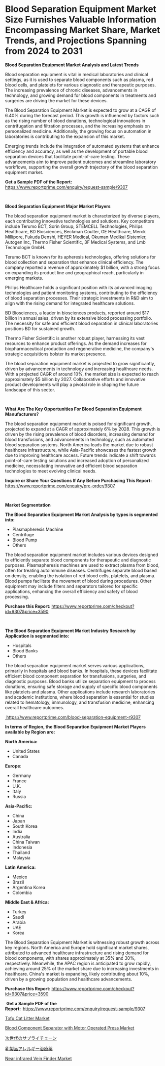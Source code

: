 <p><h1>Blood Separation Equipment Market Size Furnishes Valuable Information Encompassing Market Share, Market Trends, and Projections Spanning from 2024 to 2031</h1></p><p><strong>Blood Separation Equipment Market Analysis and Latest Trends</strong></p>
<p><p>Blood separation equipment is vital in medical laboratories and clinical settings, as it is used to separate blood components such as plasma, red blood cells, and platelets for various diagnostic and therapeutic purposes. The increasing prevalence of chronic diseases, advancements in technology, and growing demand for blood components in treatments and surgeries are driving the market for these devices.</p><p>The Blood Separation Equipment Market is expected to grow at a CAGR of 6.40% during the forecast period. This growth is influenced by factors such as the rising number of blood donations, technological innovations in centrifugation and filtration processes, and the increasing emphasis on personalized medicine. Additionally, the growing focus on automation in laboratories is contributing to the expansion of this market. </p><p>Emerging trends include the integration of automated systems that enhance efficiency and accuracy, as well as the development of portable blood separation devices that facilitate point-of-care testing. These advancements aim to improve patient outcomes and streamline laboratory workflows, supporting the overall growth trajectory of the blood separation equipment market.</p></p>
<p><strong>Get a Sample PDF of the Report:&nbsp;</strong> <a href="https://www.reportprime.com/enquiry/request-sample/9307">https://www.reportprime.com/enquiry/request-sample/9307</a></p>
<p>&nbsp;</p>
<p><strong>Blood Separation Equipment Major Market Players</strong></p>
<p><p>The blood separation equipment market is characterized by diverse players, each contributing innovative technologies and solutions. Key competitors include Terumo BCT, Sorin Group, STEMCELL Technologies, Philips Healthcare, BD Biosciences, Beckman Coulter, GE Healthcare, Merck Millipore, Fukuda Denshi, HEYER Medical, Okuman Medikal Sistemler, Autogen Inc, Thermo Fisher Scientific, 3F Medical Systems, and Lmb Technologie GmbH. </p><p>Terumo BCT is known for its apheresis technologies, offering solutions for blood collection and separation that enhance clinical efficiency. The company reported a revenue of approximately $1 billion, with a strong focus on expanding its product line and geographical reach, particularly in emerging markets.</p><p>Philips Healthcare holds a significant position with its advanced imaging technologies and patient monitoring systems, contributing to the efficiency of blood separation processes. Their strategic investments in R&D aim to align with the rising demand for integrated healthcare solutions.</p><p>BD Biosciences, a leader in biosciences products, reported around $17 billion in annual sales, driven by its extensive blood processing portfolio. The necessity for safe and efficient blood separation in clinical laboratories positions BD for sustained growth.</p><p>Thermo Fisher Scientific is another robust player, harnessing its vast resources to enhance product offerings. As the demand increases for biopharmaceutical production and regenerative medicine, the company's strategic acquisitions bolster its market presence.</p><p>The blood separation equipment market is projected to grow significantly, driven by advancements in technology and increasing healthcare needs. With a projected CAGR of around 10%, the market size is expected to reach approximately $5 billion by 2027. Collaborative efforts and innovative product developments will play a pivotal role in shaping the future landscape of this sector.</p></p>
<p>&nbsp;</p>
<p><strong>What Are The Key Opportunities For Blood Separation Equipment Manufacturers?</strong></p>
<p><p>The blood separation equipment market is poised for significant growth, projected to expand at a CAGR of approximately 6% by 2028. This growth is driven by the rising prevalence of blood disorders, increasing demand for blood transfusions, and advancements in technology, such as automated blood separation systems. North America leads the market due to robust healthcare infrastructure, while Asia-Pacific showcases the fastest growth due to improving healthcare access. Future trends indicate a shift towards point-of-care testing solutions and increased adoption of personalized medicine, necessitating innovative and efficient blood separation technologies to meet evolving clinical needs.</p></p>
<p><strong>Inquire or Share Your Questions If Any Before Purchasing This Report:</strong> <a href="https://www.reportprime.com/enquiry/pre-order/9307">https://www.reportprime.com/enquiry/pre-order/9307</a></p>
<p>&nbsp;</p>
<p><strong>Market Segmentation</strong></p>
<p><strong>The Blood Separation Equipment Market Analysis by types is segmented into:</strong></p>
<p><ul><li>Plasmapheresis Machine</li><li>Centrifuge</li><li>Blood Pump</li><li>Others</li></ul></p>
<p><p>The blood separation equipment market includes various devices designed to efficiently separate blood components for therapeutic and diagnostic purposes. Plasmapheresis machines are used to extract plasma from blood, often for treating autoimmune diseases. Centrifuges separate blood based on density, enabling the isolation of red blood cells, platelets, and plasma. Blood pumps facilitate the movement of blood during procedures. Other equipment may include filters and separators tailored for specific applications, enhancing the overall efficiency and safety of blood processing.</p></p>
<p><strong>Purchase this Report:&nbsp;</strong><a href="https://www.reportprime.com/checkout?id=9307&price=3590">https://www.reportprime.com/checkout?id=9307&price=3590</a></p>
<p>&nbsp;</p>
<p><strong>The Blood Separation Equipment Market Industry Research by Application is segmented into:</strong></p>
<p><ul><li>Hospitals</li><li>Blood Banks</li><li>Others</li></ul></p>
<p><p>The blood separation equipment market serves various applications, primarily in hospitals and blood banks. In hospitals, these devices facilitate efficient blood component separation for transfusions, surgeries, and diagnostic purposes. Blood banks utilize separation equipment to process donations, ensuring safe storage and supply of specific blood components like platelets and plasma. Other applications include research laboratories and academic institutions, where blood separation is essential for studies related to hematology, immunology, and transfusion medicine, enhancing overall healthcare outcomes.</p></p>
<p><a href="https://www.reportprime.com/blood-separation-equipment-r9307">&nbsp;https://www.reportprime.com/blood-separation-equipment-r9307</a></p>
<p><strong>In terms of Region, the Blood Separation Equipment Market Players available by Region are:</strong></p>
<p>
    <p> <strong> North America: </strong>
        <ul>
            <li>United States</li>
            <li>Canada</li>
        </ul>
        </p> 
    <p> <strong> Europe: </strong>
        <ul>
            <li>Germany</li>
            <li>France</li>
            <li>U.K.</li>
            <li>Italy</li>
            <li>Russia</li>
        </ul>
        </p> 
    <p> <strong> Asia-Pacific: </strong>
        <ul>
            <li>China</li>
            <li>Japan</li>
            <li>South Korea</li>
            <li>India</li>
            <li>Australia</li>
            <li>China Taiwan</li>
            <li>Indonesia</li>
            <li>Thailand</li>
            <li>Malaysia</li>
        </ul>
        </p> 
    <p> <strong> Latin America: </strong>
        <ul>
            <li>Mexico</li>
            <li>Brazil</li>
            <li>Argentina Korea</li>
            <li>Colombia</li>
        </ul>
        </p> 
    <p> <strong> Middle East & Africa: </strong>
        <ul>
            <li>Turkey</li>
            <li>Saudi</li>
            <li>Arabia</li>
            <li>UAE</li>
            <li>Korea</li>
        </ul>
    </p>
    </p>
<p><p>The Blood Separation Equipment Market is witnessing robust growth across key regions. North America and Europe hold significant market shares, attributed to advanced healthcare infrastructure and rising demand for blood components, with shares approximately at 35% and 30%, respectively. Meanwhile, the APAC region is anticipated to grow rapidly, achieving around 25% of the market share due to increasing investments in healthcare. China's market is expanding, likely contributing about 10%, driven by a growing population and healthcare advancements.</p></p>
<p><strong>Purchase this Report: </strong><a href="https://www.reportprime.com/checkout?id=9307&price=3590">https://www.reportprime.com/checkout?id=9307&price=3590</a></p>
<p>&nbsp;<strong>Get a Sample PDF of the Report:&nbsp;&nbsp;</strong><a href="https://www.reportprime.com/enquiry/request-sample/9307">https://www.reportprime.com/enquiry/request-sample/9307</a></p>
<p><strong></strong></p>
<p><p><a href="https://www.linkedin.com/pulse/tofu-cat-litter-market-revolution-2024-2031-trends-t4mec?trackingId=gc%2FNNCiXT9qko8kJsjzqHg%3D%3D">Tofu Cat Litter Market</a></p><p><a href="https://github.com/NasrinKhan99/Market-Research-Report-List-1/blob/main/blood-component-separator-with-motor-operated-press-market.md">Blood Component Separator with Motor Operated Press Market</a></p><p><a href="https://medium.com/@samleite85/next-gen-supply-chain-market-%E3%81%AF-%E3%82%B3%E3%82%B9%E3%83%88%E7%AE%A1%E7%90%86%E3%81%A8%E5%8A%B9%E7%8E%87%E5%90%91%E4%B8%8A%E3%82%92%E5%84%AA%E5%85%88%E3%81%97%E3%81%BE%E3%81%99-%E3%81%95%E3%82%89%E3%81%AB-%E5%A0%B1%E5%91%8A%E6%9B%B8%E3%81%AF%E5%B8%82%E5%A0%B4%E3%81%AE%E9%9C%80%E8%A6%81%E9%9D%A2%E3%81%A8%E4%BE%9B%E7%B5%A6%E9%9D%A2%E3%81%AE%E4%B8%A1%E6%96%B9%E3%82%92%E3%82%AB%E3%83%90%E3%83%BC%E3%81%97%E3%81%A6%E3%81%84%E3%81%BE%E3%81%99-next-gen-supply-ee7b6e196822">次世代のサプライチェーン</a></p><p><a href="https://medium.com/@randallrunte2023/dairy-products-allergy-therapeutics-077bc5632e86">乳製品アレルギー治療薬</a></p><p><a href="https://github.com/petbigbeepjn/Market-Research-Report-List-1/blob/main/near-infrared-vein-finder-market.md">Near infrared Vein Finder Market</a></p></p>